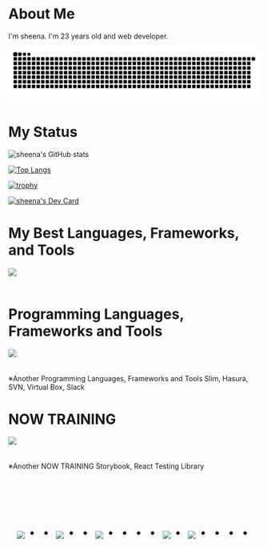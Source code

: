 # About Me

I'm sheena. I'm 23 years old and web developer.

<picture>
  <source media="(prefers-color-scheme: dark)" srcset="https://raw.githubusercontent.com/obregonia1/obregonia1/master/img/snake-dark.svg">
  <source media="(prefers-color-scheme: light)" srcset="https://raw.githubusercontent.com/obregonia1/obregonia1/master/img/snake.svg">
  <img alt="github contribution grid snake animation" src="https://raw.githubusercontent.com/obregonia1/obregonia1/master/img/snake.svg">
</picture>

# My Status

![sheena's GitHub stats](https://github-readme-stats.vercel.app/api?username=sheena-develop&show_icons=true&theme=vue-dark)

[![Top Langs](https://github-readme-stats.vercel.app/api/top-langs/?username=sheena-develop&layout=compact&theme=vue-dark)](https://github.com/anuraghazra/github-readme-stats)

[![trophy](https://github-profile-trophy.vercel.app/?username=sheena-develop&theme=discord)](https://github.com/ryo-ma/github-profile-trophy)

<a href="https://app.daily.dev/sheena_develop"><img src="https://api.daily.dev/devcards/v2/EQbuX0VRVZmtZxZCNjhqd.png?type=default&r=7ey" width="356" alt="sheena's Dev Card"/></a>

# My Best Languages, Frameworks, and Tools

<img src="https://skillicons.dev/icons?i=html,css,js,jquery,php,laravel,mysql,docker,github,vscode" /> <br /><br />

# Programming Languages, Frameworks and Tools

<img src="https://skillicons.dev/icons?i=html,css,js,jquery,php,laravel,mysql,postgresql,graphql,docker,aws,github,vscode,emacs,vim,discord,windows,linux" /> <br /><br />

※Another Programming Languages, Frameworks and Tools
Slim, Hasura, SVN, Virtual Box, Slack

# NOW TRAINING

<img src="https://skillicons.dev/icons?i=react,next,typescript,tailwind,jest,graphql,githubactions,aws" /> <br /><br />

※Another NOW TRAINING
Storybook, React Testing Library

<!-- --------------------------------- :) ---------------------------------- -->

<br><br><br>

<div align="center">
    <h1>
        <img src="https://user-images.githubusercontent.com/44926913/175852850-3fb6c715-1856-41ff-8c1f-94ce3b03b458.gif">・・
        <img src="https://user-images.githubusercontent.com/44926913/175853109-f8850656-6704-4a8a-bee6-9aca154d929b.gif">・・
        <img src="https://user-images.githubusercontent.com/44926913/175853154-5449d974-975e-44a6-ab84-a86031265e40.gif">・・・・
        <img src="https://user-images.githubusercontent.com/44926913/175853109-f8850656-6704-4a8a-bee6-9aca154d929b.gif">・
        <img src="https://user-images.githubusercontent.com/44926913/175853154-5449d974-975e-44a6-ab84-a86031265e40.gif">・・・・
    </h1>
  </div>

<br><br><br>
